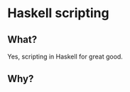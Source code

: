 Haskell scripting
=================

What?
-----
Yes, scripting in Haskell for great good.

Why?
----
